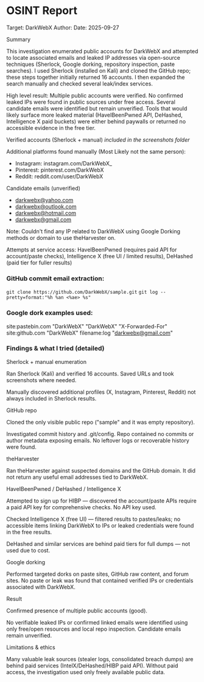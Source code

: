 # OSINT Report

Target: DarkWebX
Author: <Bahaa Adel>
Date: 2025-09-27

Summary

This investigation enumerated public accounts for DarkWebX and attempted to locate associated emails and leaked IP addresses via open-source techniques (Sherlock, Google dorking, repository inspection, paste searches). I used Sherlock (installed on Kali) and cloned the GitHub repo; these steps together initially returned 16 accounts. I then expanded the search manually and checked several leak/index services.

High level result: Multiple public accounts were verified. No confirmed leaked IPs were found in public sources under free access. Several candidate emails were identified but remain unverified. Tools that would likely surface more leaked material (HaveIBeenPwned API, DeHashed, Intelligence X paid buckets) were either behind paywalls or returned no accessible evidence in the free tier.

Verified accounts (Sherlock + manual)
*included in the screenshots folder*

Additional platforms found manually (Most Likely not the same person):

- Instagram: instagram.com/DarkWebX_
- Pinterest: pinterest.com/DarkWebX
- Reddit: reddit.com/user/DarkWebX

Candidate emails (unverified)

- darkwebx@yahoo.com
- darkwebx@outlook.com
- darkwebx@hotmail.com
- darkwebx@gmail.com


Note: Couldn't find any IP related to DarkWebX using Google Dorking methods or domain to use theHarvester on.

Attempts at service access: HaveIBeenPwned (requires paid API for account/paste checks), Intelligence X (free UI / limited results), DeHashed (paid tier for fuller results)

### GitHub commit email extraction:

`git clone https://github.com/DarkWebX/sample.git`
`git log --pretty=format:"%h %an <%ae> %s"`


### Google dork examples used:

site:pastebin.com "DarkWebX"
"DarkWebX" "X-Forwarded-For"
site:github.com "DarkWebX" filename:log
"darkwebx@gmail.com"

### Findings & what I tried (detailed)

Sherlock + manual enumeration

Ran Sherlock (Kali) and verified 16 accounts. Saved URLs and took screenshots where needed.

Manually discovered additional profiles (X, Instagram, Pinterest, Reddit) not always included in Sherlock results.

GitHub repo

Cloned the only visible public repo ("sample" and it was empty repository).

Investigated commit history and .git/config. Repo contained no commits or author metadata exposing emails. No leftover logs or recoverable history were found.

theHarvester

Ran theHarvester against suspected domains and the GitHub domain. It did not return any useful email addresses tied to DarkWebX.

HaveIBeenPwned / DeHashed / Intelligence X

Attempted to sign up for HIBP — discovered the account/paste APIs require a paid API key for comprehensive checks. No API key used.

Checked Intelligence X (free UI) — filtered results to pastes/leaks; no accessible items linking DarkWebX to IPs or leaked credentials were found in the free results.

DeHashed and similar services are behind paid tiers for full dumps — not used due to cost.

Google dorking

Performed targeted dorks on paste sites, GitHub raw content, and forum sites. No paste or leak was found that contained verified IPs or credentials associated with DarkWebX.

Result

Confirmed presence of multiple public accounts (good).

No verifiable leaked IPs or confirmed linked emails were identified using only free/open resources and local repo inspection. Candidate emails remain unverified.


Limitations & ethics

Many valuable leak sources (stealer logs, consolidated breach dumps) are behind paid services (IntelX/DeHashed/HIBP paid API). Without paid access, the investigation used only freely available public data.





